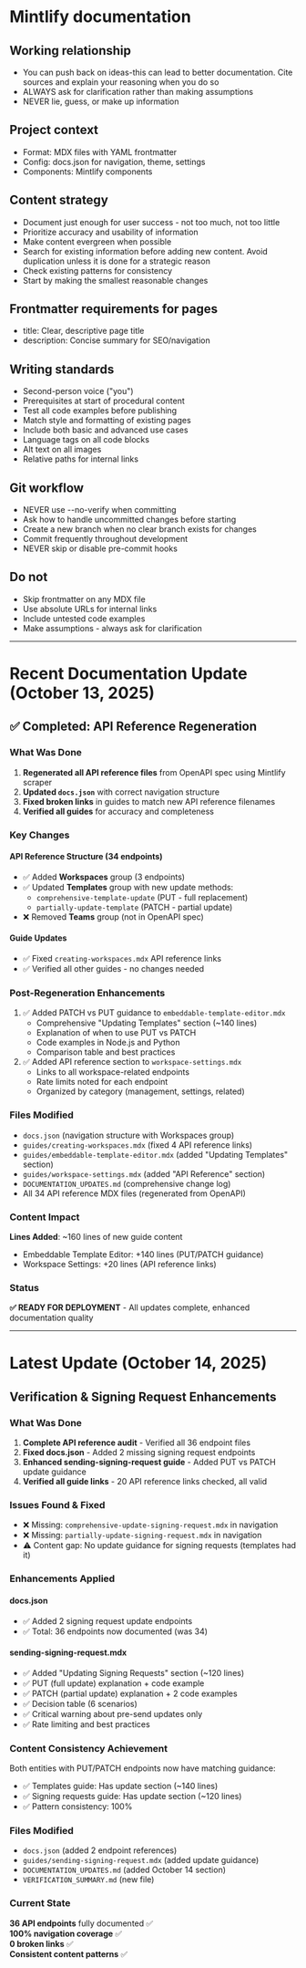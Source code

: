 # Mintlify documentation

## Working relationship
- You can push back on ideas-this can lead to better documentation. Cite sources and explain your reasoning when you do so
- ALWAYS ask for clarification rather than making assumptions
- NEVER lie, guess, or make up information

## Project context
- Format: MDX files with YAML frontmatter
- Config: docs.json for navigation, theme, settings
- Components: Mintlify components

## Content strategy
- Document just enough for user success - not too much, not too little
- Prioritize accuracy and usability of information
- Make content evergreen when possible
- Search for existing information before adding new content. Avoid duplication unless it is done for a strategic reason
- Check existing patterns for consistency
- Start by making the smallest reasonable changes

## Frontmatter requirements for pages
- title: Clear, descriptive page title
- description: Concise summary for SEO/navigation

## Writing standards
- Second-person voice ("you")
- Prerequisites at start of procedural content
- Test all code examples before publishing
- Match style and formatting of existing pages
- Include both basic and advanced use cases
- Language tags on all code blocks
- Alt text on all images
- Relative paths for internal links

## Git workflow
- NEVER use --no-verify when committing
- Ask how to handle uncommitted changes before starting
- Create a new branch when no clear branch exists for changes
- Commit frequently throughout development
- NEVER skip or disable pre-commit hooks

## Do not
- Skip frontmatter on any MDX file
- Use absolute URLs for internal links
- Include untested code examples
- Make assumptions - always ask for clarification

---

# Recent Documentation Update (October 13, 2025)

## ✅ Completed: API Reference Regeneration

### What Was Done
1. **Regenerated all API reference files** from OpenAPI spec using Mintlify scraper
2. **Updated `docs.json`** with correct navigation structure
3. **Fixed broken links** in guides to match new API reference filenames
4. **Verified all guides** for accuracy and completeness

### Key Changes

#### API Reference Structure (34 endpoints)
- ✅ Added **Workspaces** group (3 endpoints)
- ✅ Updated **Templates** group with new update methods:
  - `comprehensive-template-update` (PUT - full replacement)
  - `partially-update-template` (PATCH - partial update)
- ❌ Removed **Teams** group (not in OpenAPI spec)

#### Guide Updates
- ✅ Fixed `creating-workspaces.mdx` API reference links
- ✅ Verified all other guides - no changes needed

### Post-Regeneration Enhancements
1. ✅ Added PATCH vs PUT guidance to `embeddable-template-editor.mdx`
   - Comprehensive "Updating Templates" section (~140 lines)
   - Explanation of when to use PUT vs PATCH
   - Code examples in Node.js and Python
   - Comparison table and best practices
2. ✅ Added API reference section to `workspace-settings.mdx`
   - Links to all workspace-related endpoints
   - Rate limits noted for each endpoint
   - Organized by category (management, settings, related)

### Files Modified
- `docs.json` (navigation structure with Workspaces group)
- `guides/creating-workspaces.mdx` (fixed 4 API reference links)
- `guides/embeddable-template-editor.mdx` (added "Updating Templates" section)
- `guides/workspace-settings.mdx` (added "API Reference" section)
- `DOCUMENTATION_UPDATES.md` (comprehensive change log)
- All 34 API reference MDX files (regenerated from OpenAPI)

### Content Impact
**Lines Added**: ~160 lines of new guide content
- Embeddable Template Editor: +140 lines (PUT/PATCH guidance)
- Workspace Settings: +20 lines (API reference links)

### Status
**✅ READY FOR DEPLOYMENT** - All updates complete, enhanced documentation quality

---

# Latest Update (October 14, 2025)

## Verification & Signing Request Enhancements

### What Was Done
1. **Complete API reference audit** - Verified all 36 endpoint files
2. **Fixed docs.json** - Added 2 missing signing request endpoints
3. **Enhanced sending-signing-request guide** - Added PUT vs PATCH update guidance
4. **Verified all guide links** - 20 API reference links checked, all valid

### Issues Found & Fixed
- ❌ Missing: `comprehensive-update-signing-request.mdx` in navigation
- ❌ Missing: `partially-update-signing-request.mdx` in navigation
- ⚠️ Content gap: No update guidance for signing requests (templates had it)

### Enhancements Applied

#### docs.json
- ✅ Added 2 signing request update endpoints
- ✅ Total: 36 endpoints now documented (was 34)

#### sending-signing-request.mdx
- ✅ Added "Updating Signing Requests" section (~120 lines)
- ✅ PUT (full update) explanation + code example
- ✅ PATCH (partial update) explanation + 2 code examples
- ✅ Decision table (6 scenarios)
- ✅ Critical warning about pre-send updates only
- ✅ Rate limiting and best practices

### Content Consistency Achievement
Both entities with PUT/PATCH endpoints now have matching guidance:
- ✅ Templates guide: Has update section (~140 lines)
- ✅ Signing requests guide: Has update section (~120 lines)
- ✅ Pattern consistency: 100%

### Files Modified
- `docs.json` (added 2 endpoint references)
- `guides/sending-signing-request.mdx` (added update guidance)
- `DOCUMENTATION_UPDATES.md` (added October 14 section)
- `VERIFICATION_SUMMARY.md` (new file)

### Current State
**36 API endpoints** fully documented ✅  
**100% navigation coverage** ✅  
**0 broken links** ✅  
**Consistent content patterns** ✅